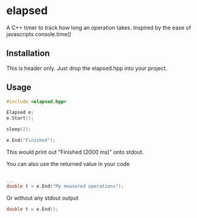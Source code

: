 # elapsed
A C++ timer to track how long an operation takes. Inspired by the ease of javascripts console.time()

## Installation

This is header only. Just drop the elapsed.hpp into your project.

## Usage

```C++
#include <elapsed.hpp>

Elapsed e;
e.Start();

sleep(2);

e.End("Finished");
```

This would print out "Finished (2000 ms)" onto stdout.

You can also use the returned value in your code

```C++

...
double t = e.End("My measured operations");

```

Or without any stdout output

```C++
double t = e.End();
```
